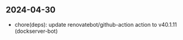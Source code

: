 
## 2024-04-30
 * chore(deps): update renovatebot/github-action action to v40.1.11 (dockserver-bot)
